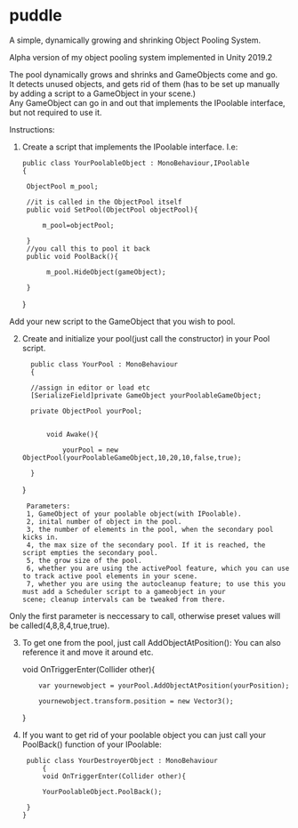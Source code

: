 # puddle
A simple, dynamically growing and shrinking Object Pooling System.
  
Alpha version of my object pooling system implemented in Unity 2019.2

The pool dynamically grows and shrinks and GameObjects come and go.    
It detects unused objects, and gets rid of them (has to be set up manually by adding a script to a GameObject in your scene.)    
Any GameObject can go in and out that implements the IPoolable interface, but not required to use it.

Instructions:

1. Create a script that implements the IPoolable interface. I.e:

       public class YourPoolableObject : MonoBehaviour,IPoolable
       {
    
    	ObjectPool m_pool;
	
    	//it is called in the ObjectPool itself
    	public void SetPool(ObjectPool objectPool){
	
    		m_pool=objectPool;
		
    	}
    	//you call this to pool it back
    	public void PoolBack(){
    	
    		 m_pool.HideObject(gameObject);
		
    	}
     }
     
  Add your new script to the GameObject that you wish to pool.

2. Create and initialize your pool(just call the constructor) in your Pool script.
	
         public class YourPool : MonoBehaviour
         {
	 
	     //assign in editor or load etc
	     [SerializeField]private GameObject yourPoolableGameObject;
	     
	     private ObjectPool yourPool;
	     
	
     	     void Awake(){
	     
	     	     yourPool = new ObjectPool(yourPoolableGameObject,10,20,10,false,true);
		     
	     }
 	 }     
    
    
  
  		Parameters:
  		1, GameObject of your poolable object(with IPoolable).
		2, inital number of object in the pool.
		3, the number of elements in the pool, when the secondary pool kicks in.
		4, the max size of the secondary pool. If it is reached, the script empties the secondary pool.
		5, the grow size of the pool.
		6, whether you are using the activePool feature, which you can use to track active pool elements in your scene.
		7, whether you are using the autocleanup feature; to use this you must add a Scheduler script to a gameobject in your 			scene; cleanup intervals can be tweaked from there.
		
		
Only the first parameter is neccessary to call, otherwise preset values will be called(4,8,8,4,true,true).


3. To get one from the pool, just call AddObjectAtPosition():
You can also reference it and move it around etc.

	
	void OnTriggerEnter(Collider other){
	
		   var yournewobject = yourPool.AddObjectAtPosition(yourPosition); 
		   
		   yournewobject.transform.position = new Vector3();
	
	}
  
 

4. If you want to get rid of your poolable object you can just call your PoolBack() function of your IPoolable:

	
	    public class YourDestroyerObject : MonoBehaviour
    	    {
    		void OnTriggerEnter(Collider other){
			
			YourPoolableObject.PoolBack();
	
		}
	   }
    
</code>		
